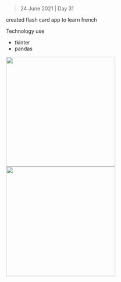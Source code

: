 > 24 June 2021 | Day 31

created flash card app to learn french

Technology use
- tkinter
- pandas

<img src="https://user-images.githubusercontent.com/40035716/123389560-a346f500-d5b7-11eb-952f-083e826f744c.PNG" width="300">
<img src="https://user-images.githubusercontent.com/40035716/123389568-a3df8b80-d5b7-11eb-9dc9-f93eabc79bce.PNG" width="300">


